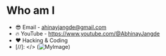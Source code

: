 # Who am I
- 😎 Email - ahinayjangde@gmail.com 
- 🔥 YouTube - https://www.youtube.com/@AbhinayJangde
- ❤️ Hacking & Coding
- [//]: </> (![MyImage](https://avatars.githubusercontent.com/u/64852930?s=40&v=4))
<!---
AbhinayJangde/AbhinayJangde is a ✨ special ✨ repository because its `README.md` (this file) appears on your GitHub profile.
You can click the Preview link to take a look at your changes.
--->
